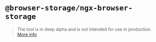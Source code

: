 # `@browser-storage/ngx-browser-storage`

>The tool is in deep alpha and is not intended for use in production.
>[More info](https://github.com/browser-storage/browser-storage)

